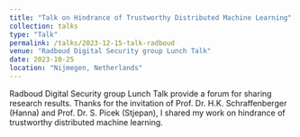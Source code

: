```yaml
---
title: "Talk on Hindrance of Trustworthy Distributed Machine Learning"
collection: talks
type: "Talk"
permalink: /talks/2023-12-15-talk-radboud
venue: "Radboud Digital Security group Lunch Talk"
date: 2023-10-25
location: "Nijmegen, Netherlands"
---
```


Radboud Digital Security group Lunch Talk provide a forum for sharing research results. Thanks for the invitation of Prof. Dr. H.K. Schraffenberger (Hanna) and Prof. Dr. S. Picek (Stjepan), I shared my work on hindrance of trustworthy distributed machine learning.
